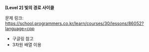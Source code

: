 **[Level 2] 빛의 경로 사이클**

문제 링크: https://school.programmers.co.kr/learn/courses/30/lessons/86052?language=cpp

* 구글링 참고
* 3차원 배열 이용
